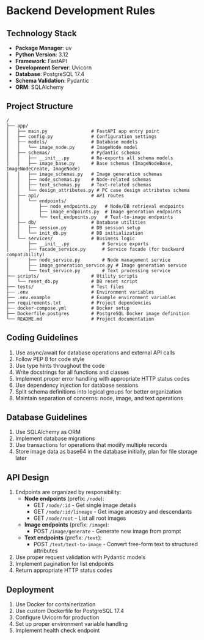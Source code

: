 # Backend Development Rules

## Technology Stack
- **Package Manager**: uv
- **Python Version**: 3.12
- **Framework**: FastAPI
- **Development Server**: Uvicorn
- **Database**: PostgreSQL 17.4
- **Schema Validation**: Pydantic
- **ORM**: SQLAlchemy

## Project Structure
```
/
├── app/
│   ├── main.py                # FastAPI app entry point
│   ├── config.py              # Configuration settings
│   ├── models/                # Database models
│   │   └── image_node.py      # ImageNode model
│   ├── schemas/               # Pydantic schemas
│   │   ├── __init__.py        # Re-exports all schema models
│   │   ├── image_base.py      # Base schemas (ImageNodeBase, ImageNodeCreate, ImageNode)
│   │   ├── image_schemas.py   # Image generation schemas
│   │   ├── node_schemas.py    # Node-related schemas
│   │   ├── text_schemas.py    # Text-related schemas
│   │   └── design_attributes.py # PC case design attributes schema
│   ├── api/                   # API routes
│   │   └── endpoints/
│   │       ├── node_endpoints.py   # Node/DB retrieval endpoints
│   │       ├── image_endpoints.py  # Image generation endpoints
│   │       └── text_endpoints.py   # Text-to-image endpoints
│   ├── db/                    # Database utilities
│   │   ├── session.py         # DB session setup
│   │   └── init_db.py         # DB initialization
│   └── services/              # Business logic
│       ├── __init__.py            # Service exports
│       ├── facade_service.py      # Service facade (for backward compatibility)
│       ├── node_service.py        # Node management service
│       ├── image_generation_service.py # Image generation service
│       └── text_service.py        # Text processing service
├── scripts/                   # Utility scripts
│   └── reset_db.py            # DB reset script
├── tests/                     # Test files
├── .env                       # Environment variables
├── .env.example               # Example environment variables
├── requirements.txt           # Project dependencies
├── docker-compose.yml         # Docker setup
├── Dockerfile.postgres        # PostgreSQL Docker image definition
└── README.md                  # Project documentation
```

## Coding Guidelines
1. Use async/await for database operations and external API calls
2. Follow PEP 8 for code style
3. Use type hints throughout the code
4. Write docstrings for all functions and classes
5. Implement proper error handling with appropriate HTTP status codes
6. Use dependency injection for database sessions
7. Split schema definitions into logical groups for better organization
8. Maintain separation of concerns: node, image, and text operations

## Database Guidelines
1. Use SQLAlchemy as ORM
2. Implement database migrations
3. Use transactions for operations that modify multiple records
4. Store image data as base64 in the database initially, plan for file storage later

## API Design
1. Endpoints are organized by responsibility:
   - **Node endpoints** (prefix: `/node`):
     - GET `/node/:id` - Get single image details
     - GET `/node/:id/lineage` - Get image ancestry and descendants
     - GET `/node/root` - List all root images
   - **Image endpoints** (prefix: `/image`):
     - POST `/image/generate` - Generate new image from prompt
   - **Text endpoints** (prefix: `/text`):
     - POST `/text/text-to-image` - Convert free-form text to structured attributes
2. Use proper request validation with Pydantic models
3. Implement pagination for list endpoints
4. Return appropriate HTTP status codes

## Deployment
1. Use Docker for containerization
2. Use custom Dockerfile for PostgreSQL 17.4
3. Configure Uvicorn for production
4. Set up proper environment variable handling
5. Implement health check endpoint 